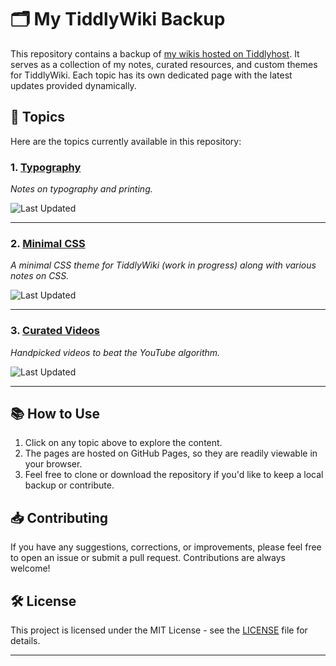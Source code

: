 # 🗂 My TiddlyWiki Backup

This repository contains a backup of [my wikis hosted on Tiddlyhost](https://tiddlyhost.com/hub/user/Telumire). It serves as a collection of my notes, curated resources, and custom themes for TiddlyWiki. Each topic has its own dedicated page with the latest updates provided dynamically.

## 🌟 Topics

Here are the topics currently available in this repository:

### 1. [Typography](https://designthinkerer.github.io/tw/typography)  
*Notes on typography and printing.*

![Last Updated](https://img.shields.io/badge/dynamic/json?label=Last%20Updated&query=$[0].commit.committer.date&url=https%3A%2F%2Fapi.github.com%2Frepos%2FDesignThinkerer%2Ftw%2Fcommits%3Fpath%3Dtypography%2Findex.html%26page%3D1%26per_page%3D1)

---

### 2. [Minimal CSS](https://designthinkerer.github.io/tw/minimal-css)  
*A minimal CSS theme for TiddlyWiki (work in progress) along with various notes on CSS.*

![Last Updated](https://img.shields.io/badge/dynamic/json?label=Last%20Updated&query=$[0].commit.committer.date&url=https%3A%2F%2Fapi.github.com%2Frepos%2FDesignThinkerer%2Ftw%2Fcommits%3Fpath%3Dminimal-css%2Findex.html%26page%3D1%26per_page%3D1)

---

### 3. [Curated Videos](https://designthinkerer.github.io/tw/curated-videos)  
*Handpicked videos to beat the YouTube algorithm.*

![Last Updated](https://img.shields.io/badge/dynamic/json?label=Last%20Updated&query=$[0].commit.committer.date&url=https%3A%2F%2Fapi.github.com%2Frepos%2FDesignThinkerer%2Ftw%2Fcommits%3Fpath%3Dcurated-videos%2Findex.html%26page%3D1%26per_page%3D1)

---

## 📚 How to Use

1. Click on any topic above to explore the content.
2. The pages are hosted on GitHub Pages, so they are readily viewable in your browser.
3. Feel free to clone or download the repository if you'd like to keep a local backup or contribute.

## 📥 Contributing

If you have any suggestions, corrections, or improvements, please feel free to open an issue or submit a pull request. Contributions are always welcome!

## 🛠️ License

This project is licensed under the MIT License - see the [LICENSE](LICENSE) file for details.

---
